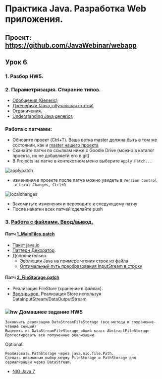 Практика Java. Разработка Web приложения.
===============================

## Проект: https://github.com/JavaWebinar/webapp

## Урок 6

### 1. Разбор HW5.

### 2. Параметризация. Стирание типов.
 - <a href="http://developer.alexanderklimov.ru/android/java/generic.php">Обобщения (Generic)</a>
 - <a href="http://www.quizful.net/post/java-generics-tutorial">Дженерики (Java, обучающая статья)</a>
 - <a href="http://docs.oracle.com/javase/tutorial/java/generics/restrictions.html">Ограничения.</a>
 - <a href="http://stackoverflow.com/questions/4073359/understanding-java-generics-type-parameter-conventions">Understanding Java generics</a>

### Работа с патчами:
- Обновите проект (Ctrl+T). Ваша ветка master должна быть в том же состоянии, как и <a href="https://github.com/JavaWebinar/webapp/commits/master">master нашего проекта</a>
- Скачайте патчи по ссылкам ниже с Goodle Drive (можно в каталог проекта, но не добавляетй его в git)
- В Projects на патче в контекстном меню выберите `Apply Patch...`

![applypatch](https://cloud.githubusercontent.com/assets/13649199/14580016/415982d4-03c8-11e6-9085-27a8dd9aaa09.png)

- изменения в проекте после патча можно увидеть в `Version Control -> Local Changes, Ctrl+D`

![localchanges](https://cloud.githubusercontent.com/assets/13649199/14580039/643807fc-03c9-11e6-83da-e29c98fdfc20.png)

- Закомитьте изменения и переходите к следующему патчу
- После накатки всех патчей сделайте push

### 3. <a href="https://drive.google.com/open?id=0B9Ye2auQ_NsFbVFyc1N1OXZKSFE">Работа с файлами. Ввод/вывод.</a>

#### Патч <a href="https://drive.google.com/open?id=0B9Ye2auQ_NsFcV9kdFlqY0N2Q0E">1_MainFiles.patch</a>
 - <a href="http://www.intuit.ru/studies/courses/16/16/lecture/27133">Пакет java.io</a>
 - <a href="http://ru.wikipedia.org/wiki/Декоратор_(шаблон_проектирования)">Паттерн Декоратор</a>.
 - Дополнительно:
   - <a href="https://habrahabr.ru/post/269667/">Эволюция Java на примере чтения строк из файла</a>
   - <a href="https://habrahabr.ru/company/luxoft/blog/278233/">Оптимальный путь преобразования InputStream в строку</a>

#### Патч <a href="https://drive.google.com/open?id=0B9Ye2auQ_NsFekZOb0hyaUgwVDQ">2_FileStorage.patch</a>
 - Реализация FileStore (хранение в файлах).
 - <a href="http://www.intuit.ru/studies/courses/16/16/lecture/27133?page=4">Ввод-вывод.</a> Реализация Store используя DataInputStream/DataOutputStream.

### ![hw](https://cloud.githubusercontent.com/assets/13649199/13672719/09593080-e6e7-11e5-81d1-5cb629c438ca.png) Домашнее задание HW5
    Закончить реализацию DataStreamFileStorage (все методы и сохранение-чтение секций)
    Выделить из DataStreamFileStorage общий класс AbstractFileStorage
    Протестировать все полученные реализации.

Optional:

    Реализовать PathStorage через java.nio.file.Path.
    Сделать возможным выбор меджу FileStorage и PathStorage для сериализации через DataStream.

  - <a href="http://www.quizful.net/post/java-nio-tutorial">NIO Java 7</a>
